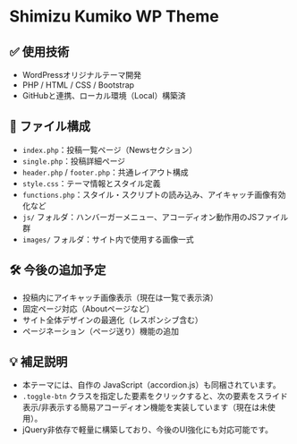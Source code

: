# Shimizu Kumiko WP Theme

## ✅ 使用技術
- WordPressオリジナルテーマ開発
- PHP / HTML / CSS / Bootstrap
- GitHubと連携、ローカル環境（Local）構築済

## 📂 ファイル構成
- `index.php`：投稿一覧ページ（Newsセクション）
- `single.php`：投稿詳細ページ
- `header.php` / `footer.php`：共通レイアウト構成
- `style.css`：テーマ情報とスタイル定義
- `functions.php`：スタイル・スクリプトの読み込み、アイキャッチ画像有効化など
- `js/` フォルダ：ハンバーガーメニュー、アコーディオン動作用のJSファイル群
- `images/` フォルダ：サイト内で使用する画像一式

## 🛠 今後の追加予定
- 投稿内にアイキャッチ画像表示（現在は一覧で表示済）
- 固定ページ対応（Aboutページなど）
- サイト全体デザインの最適化（レスポンシブ含む）
- ページネーション（ページ送り）機能の追加

## 💡 補足説明
- 本テーマには、自作の JavaScript（accordion.js）も同梱されています。
- `.toggle-btn` クラスを指定した要素をクリックすると、次の要素をスライド表示/非表示する簡易アコーディオン機能を実装しています（現在は未使用）。
- jQuery非依存で軽量に構築しており、今後のUI強化にも対応可能です。
